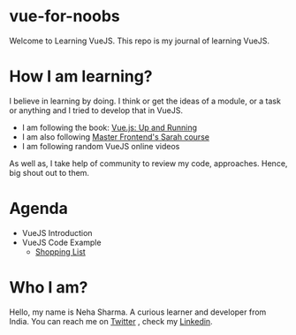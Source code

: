 # vue-for-noobs
Welcome to Learning VueJS. This repo is my journal of learning VueJS. 

# How I am learning?
I believe in learning by doing. I think or get the ideas of a module, or a task or anything and I tried to
develop that in VueJS.

- I am following the book: [Vue.js: Up and Running ](https://www.flipkart.com/vue-js-up-running/)
- I am also following [Master Frontend's Sarah course](https://frontendmasters.com/courses/vue/)
- I am following random VueJS online videos 

As well as, I take help of community to review my code, approaches. Hence, big shout out to them.

# Agenda

- VueJS Introduction
- VueJS Code Example
   - [Shopping List](https://github.com/Neha/vue-for-noobs/tree/master/shopping-cart)

# Who I am?
Hello, my name is Neha Sharma. A curious learner and developer from India.
You can reach me on [Twitter](https://twitter.com/hellonehha) , check my [Linkedin](https://www.linkedin.com/in/nehha/).
